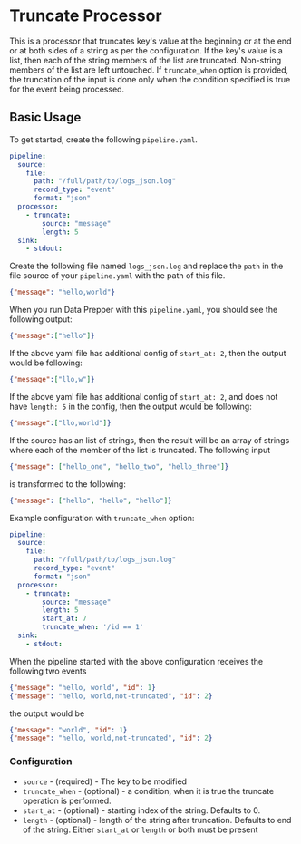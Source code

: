 # Truncate Processor

This is a processor that truncates key's value at the beginning or at the end or at both sides of a string as per the configuration. If the key's value is a list, then each of the string members of the list are truncated. Non-string members of the list are left untouched. If `truncate_when` option is provided, the truncation of the input is done only when the condition specified is true for the event being processed.

## Basic Usage
To get started, create the following `pipeline.yaml`.
```yaml
pipeline:
  source:
    file:
      path: "/full/path/to/logs_json.log"
      record_type: "event"
      format: "json"
  processor:
    - truncate:
        source: "message"
        length: 5
  sink:
    - stdout:
```

Create the following file named `logs_json.log` and replace the `path` in the file source of your `pipeline.yaml` with the path of this file.

```json
{"message": "hello,world"}
```
When you run Data Prepper with this `pipeline.yaml`, you should see the following output:

```json
{"message":["hello"]}
```

If the above yaml file has additional config of `start_at: 2`, then the output would be following:

```json
{"message":["llo,w"]}
```

If the above yaml file has additional config of `start_at: 2`, and does not have `length: 5` in the config, then the output would be following:

```json
{"message":["llo,world"]}
```

If the source has an list of strings, then the result will be an array of strings where each of the member of the list is truncated. The following input
```json
{"message": ["hello_one", "hello_two", "hello_three"]}
```
is transformed to the following:

```json
{"message": ["hello", "hello", "hello"]}
```

Example configuration with `truncate_when` option:
```yaml
pipeline:
  source:
    file:
      path: "/full/path/to/logs_json.log"
      record_type: "event"
      format: "json"
  processor:
    - truncate:
        source: "message"
        length: 5
        start_at: 7
        truncate_when: '/id == 1'
  sink:
    - stdout:
```

When the pipeline started with the above configuration receives the following two events
```json
{"message": "hello, world", "id": 1}
{"message": "hello, world,not-truncated", "id": 2}
```
the output would be
```json
{"message": "world", "id": 1}
{"message": "hello, world,not-truncated", "id": 2}
```

### Configuration
* `source` - (required) - The key to be modified
* `truncate_when` - (optional) - a condition, when it is true the truncate operation is performed.
* `start_at` - (optional) - starting index of the string. Defaults to 0.
* `length` - (optional) - length of the string after truncation. Defaults to end of the string.
Either `start_at` or `length` or both must be present
